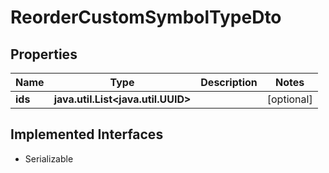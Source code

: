 

# ReorderCustomSymbolTypeDto


## Properties

Name | Type | Description | Notes
------------ | ------------- | ------------- | -------------
**ids** | **java.util.List&lt;java.util.UUID&gt;** |  |  [optional]


## Implemented Interfaces

* Serializable



